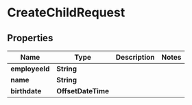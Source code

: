 

# CreateChildRequest


## Properties

| Name | Type | Description | Notes |
|------------ | ------------- | ------------- | -------------|
|**employeeId** | **String** |  |  |
|**name** | **String** |  |  |
|**birthdate** | **OffsetDateTime** |  |  |



